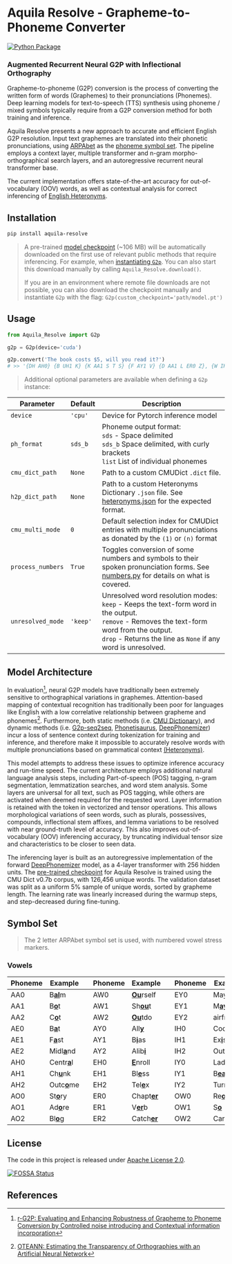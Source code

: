 # Aquila Resolve - Grapheme-to-Phoneme Converter

[![Python Package](https://github.com/ionite34/Aquila-Resolve/actions/workflows/python-package.yml/badge.svg)](https://github.com/ionite34/Aquila-Resolve/actions/workflows/python-package.yml)

### Augmented Recurrent Neural G2P with Inflectional Orthography

Grapheme-to-phoneme (G2P) conversion is the process of converting the written form of words (Graphemes) to their 
pronunciations (Phonemes). Deep learning models for text-to-speech (TTS) synthesis using phoneme / mixed symbols
typically require from a G2P conversion method for both training and inference.

Aquila Resolve presents a new approach to accurate and efficient English G2P resolution. 
Input text graphemes are translated into their phonetic pronunciations, 
using [ARPAbet](https://wikipedia.org/wiki/ARPABET) as the [phoneme symbol set](#Symbol-Set).
The pipeline employs a context layer, multiple transformer and n-gram morpho-orthographical search layers, 
and an autoregressive recurrent neural transformer base.

The current implementation offers state-of-the-art accuracy for out-of-vocabulary (OOV) words, as well as contextual
analysis for correct inferencing of [English Heteronyms](https://en.wikipedia.org/wiki/Heteronym_(linguistics)).

## Installation

```bash
pip install aquila-resolve
```
> A pre-trained [model checkpoint](https://huggingface.co/ionite/Aquila-Resolve/blob/main/model.pt) (~106 MB) will be
> automatically downloaded on the first use of relevant public methods that require inferencing. For example,
> when [instantiating `G2p`](#Usage). You can also start this download manually by calling `Aquila_Resolve.download()`.
> 
> If you are in an environment where remote file downloads are not possible, you can also download the checkpoint 
> manually and instantiate `G2p` with the flag: `G2p(custom_checkpoint='path/model.pt')`

## Usage

```python
from Aquila_Resolve import G2p

g2p = G2p(device='cuda')

g2p.convert('The book costs $5, will you read it?')
# >> '{DH AH0} {B UH1 K} {K AA1 S T S} {F AY1 V} {D AA1 L ER0 Z}, {W IH1 L} {Y UW1} {R IY1 D} {IH1 T}?'
```

> Additional optional parameters are available when defining a `G2p` instance:

| Parameter          | Default  | Description                                                                                                                                                                                                             |
|--------------------|----------|-------------------------------------------------------------------------------------------------------------------------------------------------------------------------------------------------------------------------|
| `device`           | `'cpu'`  | Device for Pytorch inference model                                                                                                                                                                                      |
| `ph_format`        | `sds_b`  | Phoneme output format: <br> `sds` - Space delimited <br> `sds_b` Space delimited, with curly brackets <br> `list` List of individual phonemes                                                                           |
| `cmu_dict_path`    | `None`   | Path to a custom CMUDict `.dict` file.                                                                                                                                                                                  |
| `h2p_dict_path`    | `None`   | Path to a custom Heteronyms Dictionary `.json` file. See [heteronyms.json](src/Aquila_Resolve/data/heteronyms.json) for the expected format.                                                                            |
| `cmu_multi_mode`   | `0`      | Default selection index for CMUDict entries with multiple pronunciations as donated by the `(1)` or `(n)` format                                                                                                        |
| `process_numbers`  | `True`   | Toggles conversion of some numbers and symbols to their spoken pronunciation forms. See [numbers.py](src/Aquila_Resolve/text/numbers.py) for details on what is covered.                                                |
| `unresolved_mode`  | `'keep'` | Unresolved word resolution modes: <br> `keep` - Keeps the text-form word in the output. <br> `remove` - Removes the text-form word from the output. <br> `drop` - Returns the line as `None` if any word is unresolved. |

## Model Architecture

In evaluation[^1], neural G2P models have traditionally been extremely sensitive to orthographical variations
in graphemes. Attention-based mapping of contextual recognition has traditionally been poor for languages
like English with a low correlative relationship between grapheme and phonemes[^2]. Furthermore, both static
methods (i.e. [CMU Dictionary](https://github.com/cmusphinx/cmudict)), and dynamic methods (i.e. 
[G2p-seq2seq](https://github.com/cmusphinx/g2p-seq2seq), 
[Phonetisaurus](https://github.com/AdolfVonKleist/Phonetisaurus), 
[DeepPhonemizer](https://github.com/as-ideas/DeepPhonemizer)) 
incur a loss of sentence context during tokenization for training and inference, and therefore make it impossible 
to accurately resolve words with multiple pronunciations based on grammatical context 
[(Heteronyms)](https://wikipedia.org/wiki/Heteronym_(linguistics)).

This model attempts to address these issues to optimize inference accuracy and run-time speed. The current architecture
employs additional natural language analysis steps, including Part-of-speech (POS) tagging, n-gram segmentation, 
lemmatization searches, and word stem analysis. Some layers are universal for all text, such as POS tagging,
while others are activated when deemed required for the requested word. Layer information is retained with the token
in vectorized and tensor operations. This allows morphological variations of seen words, such as plurals, possessives,
compounds, inflectional stem affixes, and lemma variations to be resolved with near ground-truth level of accuracy.
This also improves out-of-vocabulary (OOV) inferencing accuracy, by truncating individual tensor size and
characteristics to be closer to seen data. 

The inferencing layer is built as an autoregressive implementation of the forward
[DeepPhonemizer](https://github.com/as-ideas/DeepPhonemizer) model, as a 4-layer transformer with 256 hidden units. 
The [pre-trained checkpoint](https://huggingface.co/ionite/Aquila-Resolve/blob/main/model.pt) for Aquila Resolve 
is trained using the CMU Dict v0.7b corpus, with 126,456 unique words. The validation dataset was split as a 
uniform 5% sample of unique words, sorted by grapheme length. The learning rate was linearly increased during 
the warmup steps, and step-decreased during fine-tuning.

## Symbol Set

> The 2 letter ARPAbet symbol set is used, with numbered vowel stress markers.

### Vowels

| Phoneme | Example            |     | Phoneme | Example            |     | Phoneme | Example               |     | Phoneme | Example |  
|---------|--------------------|-----|---------|--------------------|-----|---------|-----------------------|-----|---------|---------|
| AA0     | B<u>**al**</u>m    |     | AW0     | <u>**Ou**</u>rself |     | EY0     | Mayd<u>**ay**</u>     |     | OY0     |         |
| AA1     | B<u>**o**</u>t     |     | AW1     | Sh<u>**ou**</u>t   |     | EY1     | M<u>**ay**</u>day     |     | OY1     |         |
| AA2     | C<u>**o**</u>t     |     | AW2     | <u>**Ou**</u>tdo   |     | EY2     | airfr<u>**eigh**</u>t |     | OY2     |         |
| AE0     | B<u>**a**</u>t     |     | AY0     | All<u>**y**</u>    |     | IH0     | Cook<u>**i**</u>ng    |     | UH0     |         |
| AE1     | F<u>**a**</u>st    |     | AY1     | B<u>**i**</u>as    |     | IH1     | Ex<u>**i**</u>st      |     | UH1     |         |
| AE2     | Midl<u>**a**</u>nd |     | AY2     | Alib<u>**i**</u>   |     | IH2     | Outf<u>**i**</u>t     |     | UH2     |         |
| AH0     | Centr<u>**a**</u>l |     | EH0     | <u>**E**</u>nroll  |     | IY0     | Lad<u>**y**</u>       |     | UW0     |         |
| AH1     | Ch<u>**u**</u>nk   |     | EH1     | Bl<u>**e**</u>ss   |     | IY1     | B<u>**ea**</u>k       |     | UW1     |         |
| AH2     | Outc<u>**o**</u>me |     | EH2     | Tel<u>**e**</u>x   |     | IY2     | Turnk<u>**ey**</u>    |     | UW2     |         |
| AO0     | St<u>**o**</u>ry   |     | ER0     | Chapt<u>**er**</u> |     | OW0     | Re<u>**o**</u>        |     |         |         |
| AO1     | Ad<u>**o**</u>re   |     | ER1     | V<u>**er**</u>b    |     | OW1     | S<u>**o**</u>         |     |         |         |
| AO2     | Bl<u>**o**</u>g    |     | ER2     | Catch<u>**er**</u> |     | OW2     | Carg<u>**o**</u>      |     |         |         |


## License

The code in this project is released under [Apache License 2.0](LICENSE).

[![FOSSA Status](https://app.fossa.com/api/projects/git%2Bgithub.com%2Fionite34%2FAquila-Resolve.svg?type=large)](https://app.fossa.com/projects/git%2Bgithub.com%2Fionite34%2FAquila-Resolve?ref=badge_large)

## References


[^1]: [r-G2P: Evaluating and Enhancing Robustness of Grapheme to Phoneme Conversion by Controlled noise introducing 
and Contextual information incorporation](https://arxiv.org/abs/2202.11194)

[^2]: [OTEANN: Estimating the Transparency of Orthographies with an Artificial 
Neural Network](https://arxiv.org/abs/1912.13321)
